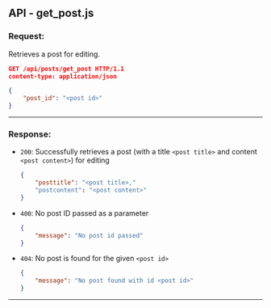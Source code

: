 ## API - get_post.js
### Request:
Retrieves a post for editing.
```json
GET /api/posts/get_post HTTP/1.1
content-type: application/json

{
	"post_id": "<post id>"
}
```

---

### Response:
- `200`: Successfully retrieves a post (with a title `<post title>` and content `<post content>`) for editing
	```json
	{
		"posttitle": "<post title>,"
		"postcontent": "<post content>"
	}
	```
- `400`: No post ID passed as a parameter
	```json
	{
		"message": "No post id passed"
	}
	```
- `404`: No post is found for the given `<post id>`
	```json
	{
		"message": "No post found with id <post id>"
	}
	```
---
